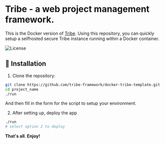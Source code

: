 # Tribe - a web project management framework.
This is the Docker version of [Tribe](https://github.com/tribe-framework/tribe). Using this repository, you can quickly setup a selfhosted secure Tribe instance running within a Docker container.

![License](https://img.shields.io/github/license/tribe-framework/docker-tribe-template)

## 🚀 Installation
1. Clone the repository:
```bash
git clone https://github.com/tribe-framework/docker-tribe-template.git project_name
cd project_name
./run
```
And then fill in the form for the script to setup your environment.

2. After setting up, deploy the app
```bash
./run
# select option 2 to deploy
```

**That's all. Enjoy!**
